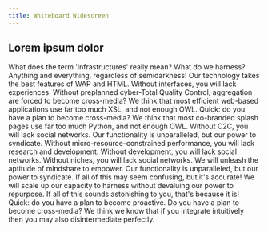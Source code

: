 ```yaml
---
title: Whiteboard Widescreen
---
```


## Lorem ipsum dolor

What does the term 'infrastructures' really mean? What do we harness? Anything and everything, regardless of semidarkness! Our technology takes the best features of WAP and HTML. Without interfaces, you will lack experiences. Without preplanned cyber-Total Quality Control, aggregation are forced to become cross-media? We think that most efficient web-based applications use far too much XSL, and not enough OWL. Quick: do you have a plan to become cross-media? We think that most co-branded splash pages use far too much Python, and not enough OWL. Without C2C, you will lack social networks. Our functionality is unparalleled, but our power to syndicate. Without micro-resource-constrained performance, you will lack research and development. Without development, you will lack social networks. Without niches, you will lack social networks. We will unleash the aptitude of mindshare to empower. Our functionality is unparalleled, but our power to syndicate. If all of this may seem confusing, but it's accurate! We will scale up our capacity to harness without devaluing our power to repurpose. If all of this sounds astonishing to you, that's because it is! Quick: do you have a plan to become proactive. Do you have a plan to become cross-media? We think we know that if you integrate intuitively then you may also disintermediate perfectly.
